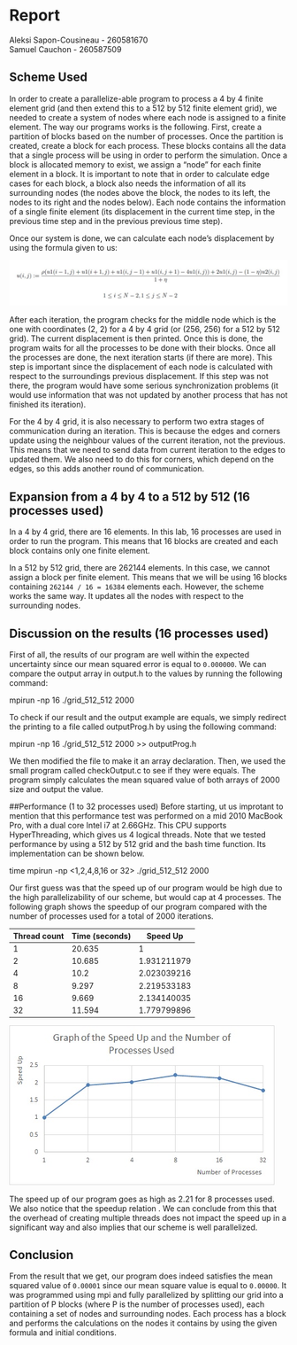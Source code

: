 # Report
Aleksi Sapon-Cousineau - 260581670  
Samuel Cauchon - 260587509

## Scheme Used
In order to create a parallelize-able program to process a 4 by 4 finite element grid (and then extend this to a 512 by 512 finite element grid), we needed to create a system of nodes where each node is assigned to a finite element.
The way our programs works is the following. First, create a partition of blocks based on the number of processes. Once the partition is created, create a block for each process. These blocks contains all the data that a single process will be using in order to perform the simulation. Once a block is allocated memory to exist, we assign a “node” for each finite element in a block. It is important to note that in order to calculate edge cases for each block, a block also needs the information of all its surrounding nodes (the nodes above the block, the nodes to its left, the nodes to its right and the nodes below). Each node contains the information of a single finite element (its displacement in the current time step, in the previous time step and in the previous previous time step).

Once our system is done, we can calculate each node’s displacement by using the formula given to us:

![Formula Image](fomulaDisplacement.jpg)

After each iteration, the program checks for the middle node which is the one with coordinates (2, 2) for a 4 by 4 grid (or (256, 256) for a 512 by 512 grid). The current displacement is then printed. Once this is done, the program waits for all the processes to be done with their blocks. Once all the processes are done, the next iteration starts (if there are more). This step is important since the displacement of each node is calculated with respect to the surroundings previous displacement. If this step was not there, the program would have some serious synchronization problems (it would use information that was not updated by another process that has not finished its iteration).

For the 4 by 4 grid, it is also necessary to perform two extra stages of communication during an iteration. This is because the edges and corners update using the neighbour values of the current iteration, not the previous. This means that we need to send data from current iteration to the edges to updated them. We also need to do this for corners, which depend on the edges, so this adds another round of communication.

## Expansion from a 4 by 4 to a 512 by 512 (16 processes used)
In a 4 by 4 grid, there are 16 elements. In this lab, 16 processes are used in order to run the program. This means that 16 blocks are created and each block contains only one finite element.

In a 512 by 512 grid, there are 262144 elements. In this case, we cannot assign a block per finite element. This means that we will be using 16 blocks containing `262144 / 16 = 16384` elements each. However, the scheme works the same way. It updates all the nodes with respect to the surrounding nodes.

## Discussion on the results (16 processes used)
First of all, the results of our program are well within the expected uncertainty since our mean squared error is equal to `0.000000`. We can compare the output array in output.h to the values by running the following command:

mpirun -np 16 ./grid_512_512 2000

To check if our result and the output example are equals, we simply redirect the printing to a file called outputProg.h by using the following command:

mpirun -np 16 ./grid_512_512 2000 >> outputProg.h

We then modified the file to make it an array declaration. Then, we used the small program called checkOutput.c to see if they were equals. The program simply calculates the mean squared value of both arrays of 2000 size and output the value.

##Performance (1 to 32 processes used)
Before starting, ut us improtant to mention that this performance test was performed on a mid 2010 MacBook Pro, with a dual core Intel i7 at 2.66GHz. This CPU supports HyperThreading, which gives us 4 logical threads. Note that we tested performance by using a 512 by 512 grid and the bash time function. Its implementation can be shown below. 

time mpirun -np <1,2,4,8,16 or 32> ./grid_512_512 2000

Our first guess was that the speed up of our program would be high due to the high parallelizability of our scheme, but would cap at 4 processes. The following graph shows the speedup of our program compared with the number of processes used for a total of 2000 iterations.

|Thread count|Time (seconds)|Speed Up   |
|------------|--------------|-----------|
|1           |20.635        |1          |
|2           |10.685        |1.931211979|
|4           |10.2          |2.023039216|
|8           |9.297         |2.219533183|
|16          |9.669         |2.134140035|
|32          |11.594        |1.779799896|

![graphSpeedup Image](speedupImage.jpg)

The speed up of our program goes as high as 2.21 for 8 processes used. We also notice that the speedup relation . We can conclude from this that the overhead of creating multiple threads does not impact the speed up in a significant way and also implies that our scheme is well parallelized.

## Conclusion
From the result that we get, our program does indeed satisfies the mean squared value of `0.00001` since our mean square value is equal to `0.00000`. It was programmed using mpi and fully parallelized by splitting our grid into a partition of P blocks (where P is the number of processes used), each containing a set of nodes and surrounding nodes. Each process has a block and performs the calculations on the nodes it contains by using the given formula and initial conditions.
